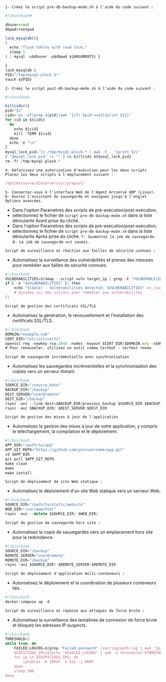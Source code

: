 `1- Créez le script pre-db-backup-mode.sh à l'aide du code suivant :`
```js
#!/bin/bash#

dbuser=root
dbpwd=rootpwd

lock_mysqldb(){  
(   
  echo "flush tables with read lock;"
  sleep 5
) | mysql -u$dbuser -p$dbpwd ${ARGUMENTS} }

}
lock_mysqldb &
PID="/tmp/mysql-plock.$!"
touch ${PID}
```
`2- Créez le script post-db-backup-mode.sh à l'aide du code suivant :`
```js
#!/bin/bash

killcids(){
pid="$1"
cids=`ps -ef|grep ${pid}|awk '{if('$pid'==$3){print $2}}'`
for cid in ${cids}
  do
    echo ${cid}
    kill -TERM ${cid}
  done
  echo -e "\n"
}
mysql_lock_pid=`ls /tmp/mysql-plock.* | awk -F . '{print $2}'`
[ "$mysql_lock_pid" != "" ] && killcids ${mysql_lock_pid}
rm -fr /tmp/mysql-plock.*
```
`4- Définissez une autorisation d'exécution pour les deux scripts`
`Placez les deux scripts à l'emplacement suivant :`
```js
/opt/Arcserve/d2dserver/usr/prepost/
```
`5- Connectez-vous à l'interface Web de l'Agent Arcserve UDP (Linux).`
`6- Ouvrez l'assistant de sauvegarde et naviguez jusqu'à l'onglet Options avancées.`
- Dans l'option Paramètres des scripts de pré-exécution/post-exécution,
- sélectionnez le fichier de `script pre-db-backup-mode.sh` dans la liste déroulante Avant prise du cliché.
- Dans l'option Paramètres des scripts de pré-exécution/post-exécution,
- sélectionnez le fichier de `script pre-db-backup-mode.sh` dans la liste déroulante Après prise du cliché.
`7- Soumettez le job de sauvegarde.`
`8- Le job de sauvegarde est soumis.`

`Script de surveillance et réaction aux failles de sécurité connues : `
- Automatisez la surveillance des vulnérabilités et prenez des mesures pour remédier aux failles de sécurité connues.

```js
#!/bin/bash
VULNERABILITIES=$(nmap --script vuln target_ip | grep -E "VULNERABLE|EXPLOIT")
if [ -n "$VULNERABILITIES" ]; then
    echo "$(date) - Vulnerabilities detected: $VULNERABILITIES" >> /var/log/security_report.log
    # Ajoutez ici des actions pour remédier aux vulnérabilités
fi
```
`Script de gestion des certificats SSL/TLS`
- Automatisez la génération, le renouvellement et l'installation des certificats SSL/TLS.
```js
#!/bin/bash
DOMAIN="example.com"
CERT_DIR="/etc/ssl/certs"
openssl req -newkey rsa:2048 -nodes -keyout $CERT_DIR/$DOMAIN.key -x509 -days 365 -out $CERT_DIR/$DOMAIN.crt
# Pour renouveler, utilisez un outil comme Certbot : certbot renew
```
`Script de sauvegarde incrémentielle avec synchronisation` 
- Automatisez les sauvegardes incrémentielles et la synchronisation des copies vers un serveur distant.
```js
#!/bin/bash
SOURCE_DIR="/source_data"
BACKUP_DIR="/backup"
DEST_SERVER="user@remote"
DEST_DIR="/backup"
rsync -avz --link-dest=$BACKUP_DIR/previous_backup $SOURCE_DIR $BACKUP_DIR/$(date +%Y%m%d)
rsync -avz $BACKUP_DIR/ $DEST_SERVER:$DEST_DIR
```
`Script de gestion des mises à jour de l'application` 
- Automatisez la gestion des mises à jour de votre application, y compris le téléchargement, la compilation et le déploiement.
```js
#!/bin/bash
APP_DIR="/path/to/app"
APP_GIT_REPO="https://github.com/yourusername/app.git"
cd $APP_DIR
git pull $APP_GIT_REPO
make clean
make
make install
```
`Script de déploiement de site Web statique :`
- Automatisez le déploiement d'un site Web statique vers un serveur Web.
```js
#!/bin/bash
SOURCE_DIR="/path/to/static/website"
WEB_DIR="/var/www/html"
rsync -avz --delete $SOURCE_DIR/ $WEB_DIR/
```
`Script de gestion de sauvegarde hors site : `
- Automatisez la copie de sauvegardes vers un emplacement hors site pour la redondance.
```js
#!/bin/bash
SOURCE_DIR="/backup"
REMOTE_SERVER="user@remote"
REMOTE_DIR="/backup"
rsync -avz $SOURCE_DIR/ $REMOTE_SERVER:$REMOTE_DIR
```
`Script de déploiement d'application multi-conteneurs : `
- Automatisez le déploiement et la coordination de plusieurs conteneurs liés.
```js
#!/bin/bash
docker-compose up -d
```
`Script de surveillance et réponse aux attaques de force brute : `
- Automatisez la surveillance des tentatives de connexion de force brute et bloquez les adresses IP suspects.
```js
#!/bin/bash
THRESHOLD=5
while true; do
    FAILED_LOGINS=$(grep "Failed password" /var/log/auth.log | awk '{print $(NF-3)}' | sort | uniq -c | sort -rn)
    SUSPICIOUS_IPS=$(echo "$FAILED_LOGINS" | awk -v threshold="$THRESHOLD" '$1 >= threshold {print $2}')
    for ip in $SUSPICIOUS_IPS; do
        iptables -A INPUT -s $ip -j DROP
    done
    sleep 300
done
```









